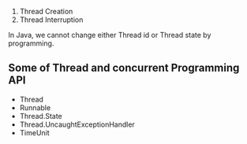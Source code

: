 1. Thread Creation
2. Thread Interruption

In Java, we cannot change either Thread id or Thread state by programming.

## Some of Thread and concurrent Programming API

* Thread
* Runnable
* Thread.State
* Thread.UncaughtExceptionHandler
* TimeUnit



